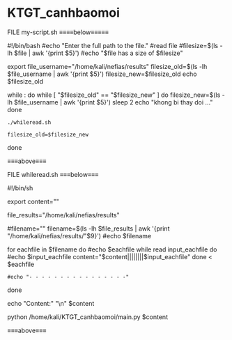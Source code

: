 # KTGT_canhbaomoi

FILE my-script.sh
≡≡≡≡below≡≡≡≡≡

#!/bin/bash
#echo "Enter the full path to the file."
#read file
#filesize=$(ls -lh $file | awk '{print  $5}')
#echo "$file has a size of $filesize"

export file_username="/home/kali/nefias/results"
filesize_old=$(ls -lh $file_username | awk '{print  $5}')
filesize_new=$filesize_old
echo $filesize_old

while :
do
	while [ "$filesize_old" == "$filesize_new" ]
	do
		filesize_new=$(ls -lh $file_username | awk '{print  $5}')
		sleep 2
		echo "khong bi thay doi ..."
	done
	
	./whileread.sh
	
	filesize_old=$filesize_new
done

≡≡≡above≡≡≡


FILE whileread.sh
≡≡≡below≡≡≡

#!/bin/sh

export content=""

file_results="/home/kali/nefias/results"

#filename=""
filename=$(ls -lh $file_results | awk '{print  "/home/kali/nefias/results/"$9}')
#echo $filename

for eachfile in $filename
do
	#echo $eachfile
	while read input_eachfile
	do
		#echo $input_eachfile
		content="$content||||||||$input_eachfile"
	done < $eachfile
	
	#echo "- - - - - - - - - - - - - - - -"
done

echo "Content:" "\n" $content

python /home/kali/KTGT_canhbaomoi/main.py $content

≡≡≡above≡≡≡
